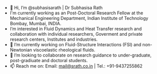 - 👋 Hi, I’m @subhasisarath | Dr Subhasisa Rath
- I'm currently working as an Post-Doctoral Research Fellow at the Mechanical Engineering Department, Indian Institute of Technology Bombay, Mumbai, INDIA.
- I’m interested in Fluid Dynamics and Heat Transfer research and collaboration with individual researchers, Goverment and private research centers, Institutes and industries.
- 🌱 I’m currently working on Fluid-Structure Interactions (FSI) and non-Newtonian viscoelastic rheological fluids.
- 💞️ I’m looking to collaborate on research guidance to under-graduate, post-gradiuate and doctoral students.
- 📫 Reach me on: Email: mail@srath.co.in | Tel.: +91-9437255862

<!---
subhasisarath/subhasisarath is a ✨ special ✨ repository because its `README.md` (this file) appears on your GitHub profile.
You can click the Preview link to take a look at your changes.
--->
